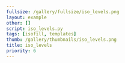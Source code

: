 ```yaml
---
fullsize: /gallery/fullsize/iso_levels.png
layout: example
other: []
script: iso_levels.py
tags: [isofill, templates]
thumb: /gallery/thumbnails/iso_levels.png
title: iso_levels
priority: 6
---
```

